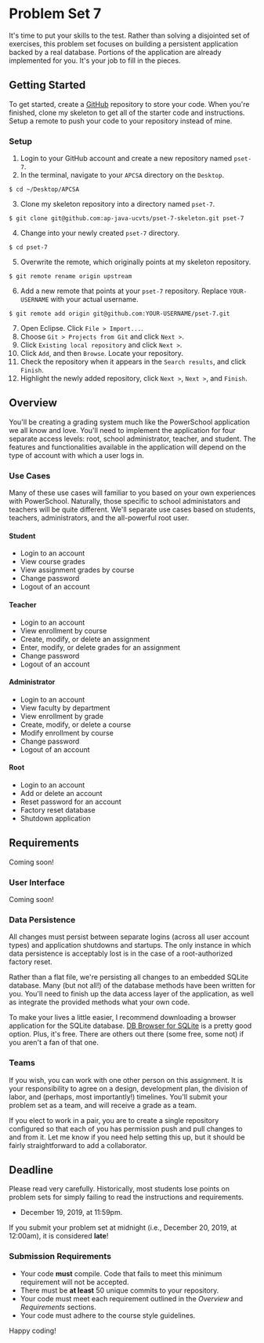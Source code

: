 # Problem Set 7

It's time to put your skills to the test. Rather than solving a disjointed set of exercises, this problem set focuses on building a persistent application backed by a real database. Portions of the application are already implemented for you. It's your job to fill in the pieces.

## Getting Started

To get started, create a [GitHub](https://github.com/) repository to store your code. When you're finished, clone my skeleton to get all of the starter code and instructions. Setup a remote to push your code to your repository instead of mine.

### Setup

1. Login to your GitHub account and create a new repository named `pset-7`.
2. In the terminal, navigate to your `APCSA` directory on the `Desktop`.
```
$ cd ~/Desktop/APCSA
```
3. Clone my skeleton repository into a directory named `pset-7`.
```
$ git clone git@github.com:ap-java-ucvts/pset-7-skeleton.git pset-7
```
4. Change into your newly created `pset-7` directory.
```
$ cd pset-7
```
5. Overwrite the remote, which originally points at my skeleton repository.
```
$ git remote rename origin upstream
```
6. Add a new remote that points at your `pset-7` repository. Replace `YOUR-USERNAME` with your actual username.
```
$ git remote add origin git@github.com:YOUR-USERNAME/pset-7.git
```
7. Open Eclipse. Click `File > Import...`.
8. Choose `Git > Projects from Git` and click `Next >`.
9. Click `Existing local repository` and click `Next >`.
10. Click `Add`, and then `Browse`. Locate your repository.
11. Check the repository when it appears in the `Search results`, and click `Finish`.
12. Highlight the newly added repository, click `Next >`, `Next >`, and `Finish`.

## Overview

You'll be creating a grading system much like the PowerSchool application we all know and love. You'll need to implement the application for four separate access levels: root, school administrator, teacher, and student. The features and functionalities available in the application will depend on the type of account with which a user logs in.

### Use Cases

Many of these use cases will familiar to you based on your own experiences with PowerSchool. Naturally, those specific to school administators and teachers will be quite different. We'll separate use cases based on students, teachers, administrators, and the all-powerful root user.

#### Student

* Login to an account
* View course grades
* View assignment grades by course
* Change password
* Logout of an account

#### Teacher

* Login to an account
* View enrollment by course
* Create, modify, or delete an assignment
* Enter, modify, or delete grades for an assignment
* Change password
* Logout of an account

#### Administrator

* Login to an account
* View faculty by department
* View enrollment by grade
* Create, modify, or delete a course
* Modify enrollment by course
* Change password
* Logout of an account

#### Root

* Login to an account
* Add or delete an account
* Reset password for an account
* Factory reset database
* Shutdown application

## Requirements

Coming soon!

### User Interface

Coming soon!

### Data Persistence

All changes must persist between separate logins (across all user account types) and application shutdowns and startups. The only instance in which data persistence is acceptably lost is in the case of a root-authorized factory reset.

Rather than a flat file, we're persisting all changes to an embedded SQLite database. Many (but not all!) of the database methods have been written for you. You'll need to finish up the data access layer of the application, as well as integrate the provided methods what your own code.

To make your lives a little easier, I recommend downloading a browser application for the SQLite database. [DB Browser for SQLite](https://sqlitebrowser.org/) is a pretty good option. Plus, it's free. There are others out there (some free, some not) if you aren't a fan of that one.

### Teams

If you wish, you can work with one other person on this assignment. It is your responsibility to agree on a design, development plan, the division of labor, and (perhaps, most importantly!) timelines. You'll submit your problem set as a team, and will receive a grade as a team.

If you elect to work in a pair, you are to create a single repository configured so that each of you has permission push and pull changes to and from it. Let me know if you need help setting this up, but it should be fairly straightforward to add a collaborator.

## Deadline

Please read very carefully. Historically, most students lose points on problem sets for simply failing to read the instructions and requirements.

* December 19, 2019, at 11:59pm.

If you submit your problem set at midnight (i.e., December 20, 2019, at 12:00am), it is considered **late**!

### Submission Requirements

* Your code **must** compile. Code that fails to meet this minimum requirement will not be accepted.
* There must be **at least** 50 unique commits to your repository.
* Your code must meet each requirement outlined in the *Overview* and *Requirements* sections.
* Your code must adhere to the course style guidelines.

Happy coding!
